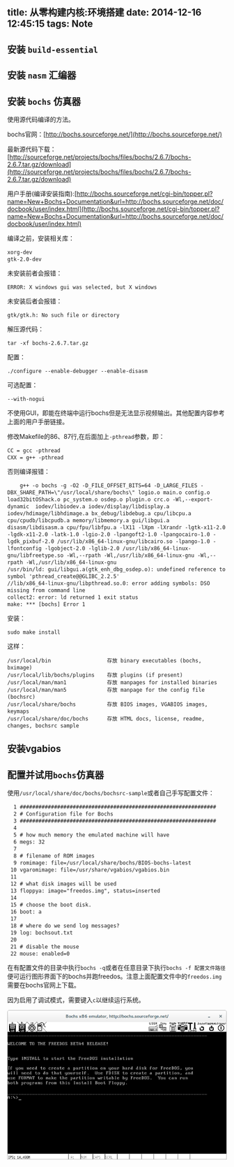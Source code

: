 title: 从零构建内核:环境搭建
date: 2014-12-16 12:45:15
tags: Note
---



## 安装 `build-essential` ##

<!--more-->

## 安装 `nasm` 汇编器 ##

## 安装 `bochs` 仿真器 ##
使用源代码编译的方法。

bochs官网：[http://bochs.sourceforge.net/](http://bochs.sourceforge.net/)

最新源代码下载：[http://sourceforge.net/projects/bochs/files/bochs/2.6.7/bochs-2.6.7.tar.gz/download](http://sourceforge.net/projects/bochs/files/bochs/2.6.7/bochs-2.6.7.tar.gz/download)

用户手册(编译安装指南):[http://bochs.sourceforge.net/cgi-bin/topper.pl?name=New+Bochs+Documentation&url=http://bochs.sourceforge.net/doc/docbook/user/index.html](http://bochs.sourceforge.net/cgi-bin/topper.pl?name=New+Bochs+Documentation&url=http://bochs.sourceforge.net/doc/docbook/user/index.html)

编译之前，安装相关库：

    xorg-dev
    gtk-2.0-dev

未安装前者会报错：

    ERROR: X windows gui was selected, but X windows
    
未安装后者会报错：

    gtk/gtk.h: No such file or directory

解压源代码：

    tar -xf bochs-2.6.7.tar.gz

配置：    

    ./configure --enable-debugger --enable-disasm
   
可选配置：
    
    --with-nogui
    
不使用GUI，即能在终端中运行bochs但是无法显示视频输出。其他配置内容参考上面的用户手册链接。

修改Makefile的86、87行,在后面加上`-pthread`参数，即：

    CC = gcc -pthread
    CXX = g++ -pthread
    
否则编译报错：

        g++ -o bochs -g -O2 -D_FILE_OFFSET_BITS=64 -D_LARGE_FILES -DBX_SHARE_PATH=\"/usr/local/share/bochs\" logio.o main.o config.o load32bitOShack.o pc_system.o osdep.o plugin.o crc.o -Wl,--export-dynamic  iodev/libiodev.a iodev/display/libdisplay.a iodev/hdimage/libhdimage.a bx_debug/libdebug.a cpu/libcpu.a cpu/cpudb/libcpudb.a memory/libmemory.a gui/libgui.a disasm/libdisasm.a cpu/fpu/libfpu.a -lX11 -lXpm -lXrandr -lgtk-x11-2.0 -lgdk-x11-2.0 -latk-1.0 -lgio-2.0 -lpangoft2-1.0 -lpangocairo-1.0 -lgdk_pixbuf-2.0 /usr/lib/x86_64-linux-gnu/libcairo.so -lpango-1.0 -lfontconfig -lgobject-2.0 -lglib-2.0 /usr/lib/x86_64-linux-gnu/libfreetype.so -Wl,--rpath -Wl,/usr/lib/x86_64-linux-gnu -Wl,--rpath -Wl,/usr/lib/x86_64-linux-gnu
    /usr/bin/ld: gui/libgui.a(gtk_enh_dbg_osdep.o): undefined reference to symbol 'pthread_create@@GLIBC_2.2.5'
    //lib/x86_64-linux-gnu/libpthread.so.0: error adding symbols: DSO missing from command line
    collect2: error: ld returned 1 exit status
    make: *** [bochs] Error 1

安装：

    sudo make install
    
这样：

    /usr/local/bin                  存放 binary executables (bochs, bximage)
    /usr/local/lib/bochs/plugins    存放 plugins (if present)
    /usr/local/man/man1             存放 manpages for installed binaries
    /usr/local/man/man5             存放 manpage for the config file (bochsrc)
    /usr/local/share/bochs          存放 BIOS images, VGABIOS images, keymaps
    /usr/local/share/doc/bochs      存放 HTML docs, license, readme, changes, bochsrc sample
    
## 安装vgabios ##

## 配置并试用`bochs`仿真器 ##
使用`/usr/local/share/doc/bochs/bochsrc-sample`或者自己手写配置文件：

      1 ###############################################################
      2 # Configuration file for Bochs
      3 ###############################################################
      4 
      5 # how much memory the emulated machine will have
      6 megs: 32
      7 
      8 # filename of ROM images
      9 romimage: file=/usr/local/share/bochs/BIOS-bochs-latest
     10 vgaromimage: file=/usr/share/vgabios/vgabios.bin
     11 
     12 # what disk images will be used 
     13 floppya: image="freedos.img", status=inserted
     14 
     15 # choose the boot disk.
     16 boot: a
     17 
     18 # where do we send log messages?
     19 log: bochsout.txt
     20 
     21 # disable the mouse
     22 mouse: enabled=0
 
在有配置文件的目录中执行`bochs -q`或者在任意目录下执行`bochs -f 配置文件路径`便可运行图形界面下的bochs并跑freedos。注意上面配置文件中的`freedos.img`需要在bochs官网上下载。

因为启用了调试模式，需要键入`c`以继续运行系统。

![FreeDos in Box](/img/kernel1-freedos-in-bochs.png)